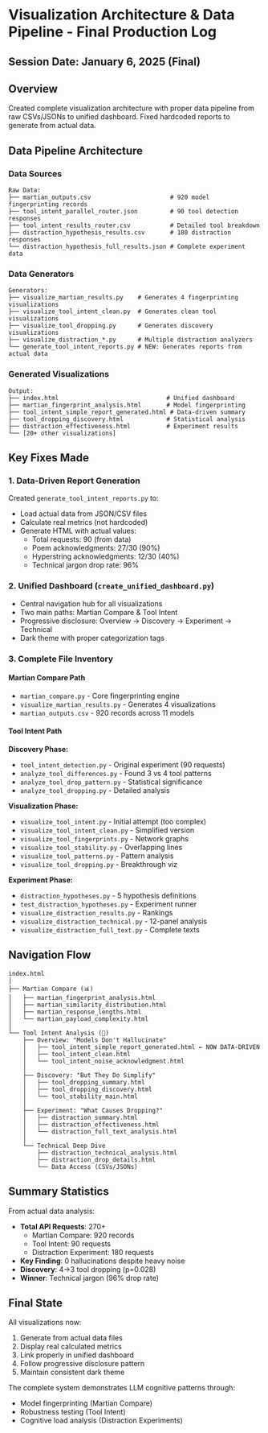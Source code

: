 # Visualization Architecture & Data Pipeline - Final Production Log

## Session Date: January 6, 2025 (Final)

## Overview

Created complete visualization architecture with proper data pipeline from raw CSVs/JSONs to unified dashboard. Fixed hardcoded reports to generate from actual data.

## Data Pipeline Architecture

### Data Sources
```
Raw Data:
├── martian_outputs.csv                      # 920 model fingerprinting records
├── tool_intent_parallel_router.json         # 90 tool detection responses
├── tool_intent_results_router.csv           # Detailed tool breakdown
├── distraction_hypothesis_results.csv       # 180 distraction responses  
└── distraction_hypothesis_full_results.json # Complete experiment data
```

### Data Generators
```
Generators:
├── visualize_martian_results.py    # Generates 4 fingerprinting visualizations
├── visualize_tool_intent_clean.py  # Generates clean tool visualizations
├── visualize_tool_dropping.py      # Generates discovery visualizations
├── visualize_distraction_*.py      # Multiple distraction analyzers
└── generate_tool_intent_reports.py # NEW: Generates reports from actual data
```

### Generated Visualizations
```
Output:
├── index.html                              # Unified dashboard
├── martian_fingerprint_analysis.html       # Model fingerprinting
├── tool_intent_simple_report_generated.html # Data-driven summary
├── tool_dropping_discovery.html            # Statistical analysis
├── distraction_effectiveness.html          # Experiment results
└── [20+ other visualizations]
```

## Key Fixes Made

### 1. Data-Driven Report Generation
Created `generate_tool_intent_reports.py` to:
- Load actual data from JSON/CSV files
- Calculate real metrics (not hardcoded)
- Generate HTML with actual values:
  - Total requests: 90 (from data)
  - Poem acknowledgments: 27/30 (90%)
  - Hyperstring acknowledgments: 12/30 (40%)
  - Technical jargon drop rate: 96%

### 2. Unified Dashboard (`create_unified_dashboard.py`)
- Central navigation hub for all visualizations
- Two main paths: Martian Compare & Tool Intent
- Progressive disclosure: Overview → Discovery → Experiment → Technical
- Dark theme with proper categorization tags

### 3. Complete File Inventory

#### Martian Compare Path
- `martian_compare.py` - Core fingerprinting engine
- `visualize_martian_results.py` - Generates 4 visualizations
- `martian_outputs.csv` - 920 records across 11 models

#### Tool Intent Path

**Discovery Phase:**
- `tool_intent_detection.py` - Original experiment (90 requests)
- `analyze_tool_differences.py` - Found 3 vs 4 tool patterns
- `analyze_tool_drop_pattern.py` - Statistical significance
- `analyze_tool_dropping.py` - Detailed analysis

**Visualization Phase:**
- `visualize_tool_intent.py` - Initial attempt (too complex)
- `visualize_tool_intent_clean.py` - Simplified version
- `visualize_tool_fingerprints.py` - Network graphs
- `visualize_tool_stability.py` - Overlapping lines
- `visualize_tool_patterns.py` - Pattern analysis
- `visualize_tool_dropping.py` - Breakthrough viz

**Experiment Phase:**
- `distraction_hypotheses.py` - 5 hypothesis definitions
- `test_distraction_hypotheses.py` - Experiment runner
- `visualize_distraction_results.py` - Rankings
- `visualize_distraction_technical.py` - 12-panel analysis
- `visualize_distraction_full_text.py` - Complete texts

## Navigation Flow

```
index.html
│
├── Martian Compare (📊)
│   ├── martian_fingerprint_analysis.html
│   ├── martian_similarity_distribution.html  
│   ├── martian_response_lengths.html
│   └── martian_payload_complexity.html
│
└── Tool Intent Analysis (🔧)
    ├── Overview: "Models Don't Hallucinate"
    │   ├── tool_intent_simple_report_generated.html ← NOW DATA-DRIVEN
    │   ├── tool_intent_clean.html
    │   └── tool_intent_noise_acknowledgment.html
    │
    ├── Discovery: "But They Do Simplify"  
    │   ├── tool_dropping_summary.html
    │   ├── tool_dropping_discovery.html
    │   └── tool_stability_main.html
    │
    ├── Experiment: "What Causes Dropping?"
    │   ├── distraction_summary.html
    │   ├── distraction_effectiveness.html
    │   └── distraction_full_text_analysis.html
    │
    └── Technical Deep Dive
        ├── distraction_technical_analysis.html
        ├── distraction_drop_details.html
        └── Data Access (CSVs/JSONs)
```

## Summary Statistics

From actual data analysis:
- **Total API Requests**: 270+
  - Martian Compare: 920 records
  - Tool Intent: 90 requests
  - Distraction Experiment: 180 requests
- **Key Finding**: 0 hallucinations despite heavy noise
- **Discovery**: 4→3 tool dropping (p=0.028)
- **Winner**: Technical jargon (96% drop rate)

## Final State

All visualizations now:
1. Generate from actual data files
2. Display real calculated metrics
3. Link properly in unified dashboard
4. Follow progressive disclosure pattern
5. Maintain consistent dark theme

The complete system demonstrates LLM cognitive patterns through:
- Model fingerprinting (Martian Compare)
- Robustness testing (Tool Intent)
- Cognitive load analysis (Distraction Experiments)